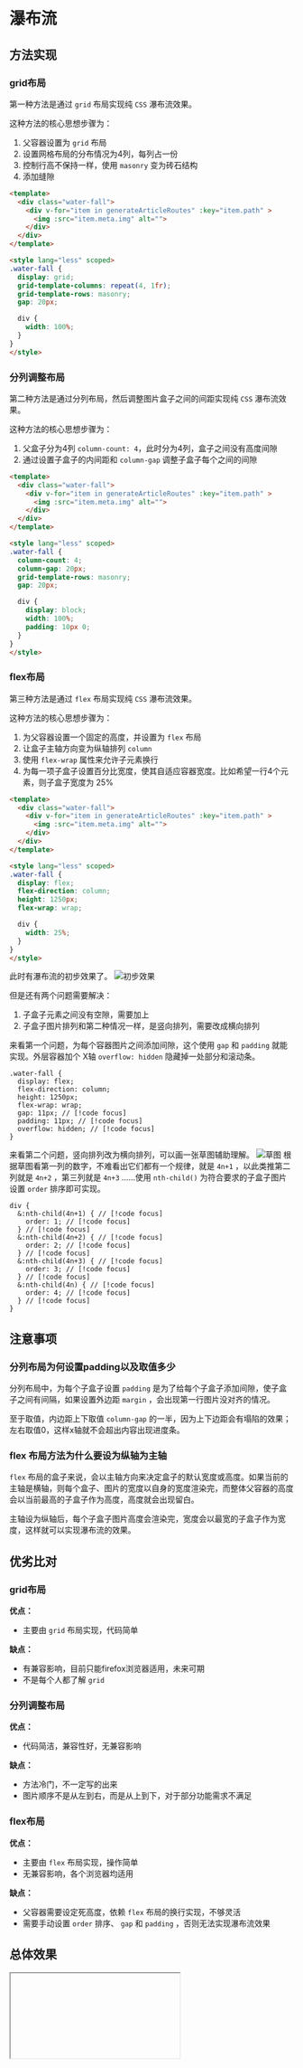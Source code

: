 # 瀑布流

## 方法实现

### grid布局
第一种方法是通过 `grid` 布局实现纯 `CSS` 瀑布流效果。

这种方法的核心思想步骤为：
1. 父容器设置为 `grid` 布局
2. 设置网格布局的分布情况为4列，每列占一份
3. 控制行高不保持一样，使用 `masonry` 变为砖石结构
4. 添加缝隙

```html
<template>
  <div class="water-fall">
    <div v-for="item in generateArticleRoutes" :key="item.path" >
      <img :src="item.meta.img" alt="">
    </div>
  </div>
</template>

<style lang="less" scoped>
.water-fall {
  display: grid;
  grid-template-columns: repeat(4, 1fr);
  grid-template-rows: masonry;
  gap: 20px;

  div {
    width: 100%;
  }
}
</style>
```

### 分列调整布局
第二种方法是通过分列布局，然后调整图片盒子之间的间距实现纯 `CSS` 瀑布流效果。

这种方法的核心思想步骤为：
1. 父盒子分为4列 `column-count: 4`，此时分为4列，盒子之间没有高度间隙
2. 通过设置子盒子的内间距和 `column-gap` 调整子盒子每个之间的间隙

```html
<template>
  <div class="water-fall">
    <div v-for="item in generateArticleRoutes" :key="item.path" >
      <img :src="item.meta.img" alt="">
    </div>
  </div>
</template>

<style lang="less" scoped>
.water-fall {
  column-count: 4;
  column-gap: 20px;
  grid-template-rows: masonry;
  gap: 20px;

  div {
    display: block;
    width: 100%;
    padding: 10px 0;
  }
}
</style>
```

### flex布局

第三种方法是通过 `flex` 布局实现纯 `CSS` 瀑布流效果。

这种方法的核心思想步骤为：
1. 为父容器设置一个固定的高度，并设置为 `flex` 布局
2. 让盒子主轴方向变为纵轴排列 `column` 
3. 使用 `flex-wrap` 属性来允许子元素换行
4. 为每一项子盒子设置百分比宽度，使其自适应容器宽度。比如希望一行4个元素，则子盒子宽度为 25%

```html
<template>
  <div class="water-fall">
    <div v-for="item in generateArticleRoutes" :key="item.path" >
      <img :src="item.meta.img" alt="">
    </div>
  </div>
</template>

<style lang="less" scoped>
.water-fall {
  display: flex;
  flex-direction: column;
  height: 1250px;
  flex-wrap: wrap;

  div {
    width: 25%;
  }
}
</style>
```

此时有瀑布流的初步效果了。
![初步效果](https://pic.imgdb.cn/item/671a0f1cd29ded1a8cde2e08.png)

但是还有两个问题需要解决：
1. 子盒子元素之间没有空隙，需要加上
2. 子盒子图片排列和第二种情况一样，是竖向排列，需要改成横向排列

来看第一个问题，为每个容器图片之间添加间隙，这个使用 `gap` 和 `padding` 就能实现。外层容器加个 X轴 `overflow: hidden` 隐藏掉一处部分和滚动条。
```less
.water-fall {
  display: flex;
  flex-direction: column;
  height: 1250px;
  flex-wrap: wrap;
  gap: 11px; // [!code focus]
  padding: 11px; // [!code focus]
  overflow: hidden; // [!code focus]
}
```

来看第二个问题，竖向排列改为横向排列，可以画一张草图辅助理解。
![草图](https://pic.imgdb.cn/item/671a1e5cd29ded1a8cf2bd9e.png)
根据草图看第一列的数字，不难看出它们都有一个规律，就是 `4n+1` ，以此类推第二列就是 `4n+2` ，第三列就是 `4n+3` ......使用 `nth-child()` 为符合要求的子盒子图片设置 `order` 排序即可实现。

```less
div {
  &:nth-child(4n+1) { // [!code focus]
    order: 1; // [!code focus]
  } // [!code focus]
  &:nth-child(4n+2) { // [!code focus]
    order: 2; // [!code focus]
  } // [!code focus]
  &:nth-child(4n+3) { // [!code focus]
    order: 3; // [!code focus]
  } // [!code focus]
  &:nth-child(4n) { // [!code focus]
    order: 4; // [!code focus]
  } // [!code focus]
}
```

## 注意事项

### 分列布局为何设置padding以及取值多少
分列布局中，为每个子盒子设置 `padding` 是为了给每个子盒子添加间隙，使子盒子之间有间隔，如果设置外边距 `margin` ，会出现第一行图片没对齐的情况。

至于取值，内边距上下取值 `column-gap` 的一半，因为上下边距会有塌陷的效果；左右取值0，这样x轴就不会超出内容出现进度条。

### flex 布局方法为什么要设为纵轴为主轴
`flex` 布局的盒子来说，会以主轴方向来决定盒子的默认宽度或高度。如果当前的主轴是横轴，则每个盒子、图片的宽度以自身的宽度渲染完，而整体父容器的高度会以当前最高的子盒子作为高度，高度就会出现留白。

主轴设为纵轴后，每个子盒子图片高度会渲染完，宽度会以最宽的子盒子作为宽度，这样就可以实现瀑布流的效果。

## 优劣比对

### grid布局
**优点：**
- 主要由 `grid` 布局实现，代码简单

**缺点：**
- 有兼容影响，目前只能firefox浏览器适用，未来可期
- 不是每个人都了解 `grid` 

### 分列调整布局
**优点：**
- 代码简洁，兼容性好，无兼容影响

**缺点：**
- 方法冷门，不一定写的出来
- 图片顺序不是从左到右，而是从上到下，对于部分功能需求不满足

### flex布局

**优点：**
- 主要由 `flex` 布局实现，操作简单
- 无兼容影响，各个浏览器均适用

**缺点：**
- 父容器需要设定死高度，依赖 `flex` 布局的换行实现，不够灵活
- 需要手动设置 `order` 排序、 `gap` 和 `padding` ，否则无法实现瀑布流效果

## 总体效果
<Iframe url="https://duyidao.github.io/blogweb/#/info/css/waterfall" />